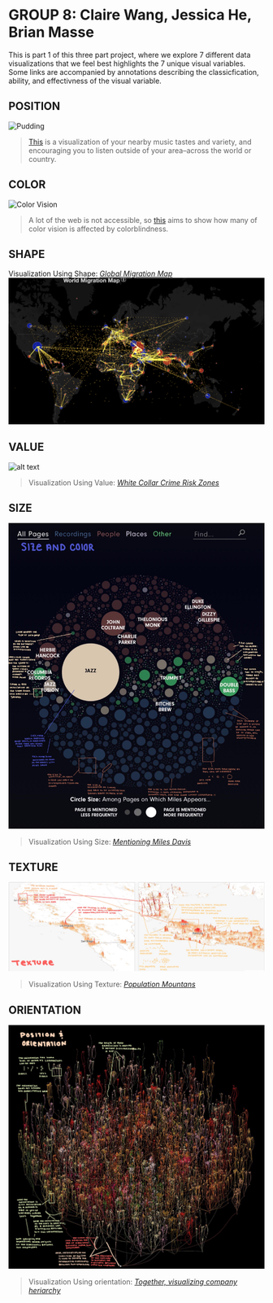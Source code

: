# GROUP 8: Claire Wang, Jessica He, Brian Masse

This is part 1 of this three part project, where we explore 7 different data visualizations that we feel best highlights the 7 unique visual variables. Some links are accompanied by annotations describing the classicfication, ability, and effectivness of the visual variable. 

<!-- [*data set: twitter data*](https://github.com/ClaireBookworm/politics-tweet-visualization/blob/main/dataset.csv) -->

## **POSITION**
![Pudding](http://u.filein.io/K9zQB789T_.png)
>[This](https://pudding.cool/2021/04/music-bubble/) is a visualization of your nearby music tastes and variety, and encouraging you to listen outside of your area–across the world or country.

## **COLOR**
![Color Vision](http://u.filein.io/hyp398fkci.png)
>A lot of the web is not accessible, so [this](https://observablehq.com/@danburzo/color-vision-deficiency-simulation) aims to show how many of color vision is affected by colorblindness.


## **SHAPE**
Visualization Using Shape: [*Global Migration Map*](http://metrocosm.com/global-migration-map.html)
![alt text](https://github.com/jhe2155/visual-variable/blob/main/Screen%20Shot%202022-01-07%20at%209.01.01%20AM.png)

## **VALUE** 
![alt text](https://github.com/jhe2155/visual-variable/blob/main/Screen%20Shot%202022-01-07%20at%208.59.59%20AM.png)
>Visualization Using Value: [*White Collar Crime Risk Zones*](https://whitecollar.thenewinquiry.com/#dr5ref6)

## **SIZE**
![alt text](https://github.com/Brian-Masse/CSC630/blob/main/Group-task2/Visual%20Variable%20analysis/5f4e45474237bf22ac222087_together-2.jpg)
>Visualization Using Size: [*Mentioning Miles Davis*](https://pudding.cool/2017/03/miles/)


## **TEXTURE**
![alt text](https://github.com/Brian-Masse/CSC630/blob/main/Group-task2/Visual%20Variable%20analysis/5f4e45474237bf22ac222087_together-3.jpg)
>Visualization Using Texture: [*Population Mountans*](https://pudding.cool/2018/12/3d-cities-story/)


## **ORIENTATION**
![alt text](https://github.com/Brian-Masse/CSC630/blob/main/Group-task2/Visual%20Variable%20analysis/5f4e45474237bf22ac222087_together-1.jpg)
>Visualization Using orientation: [*Together, visualizing company heriarchy*](https://www.kirellbenzi.com/art/together)

